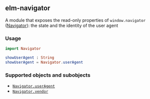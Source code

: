 ## elm-navigator

A module that exposes the read-only properties of `window.navigator`
([Navigator](https://developer.mozilla.org/en/docs/Web/API/Navigator)):
the state and the identity of the user agent

### Usage

```elm
import Navigator

showUserAgent : String
showUserAgent = Navigator.userAgent
```

### Supported objects and subobjects

- [`Navigator.userAgent`](https://developer.mozilla.org/en-US/docs/Web/API/NavigatorID/userAgent)
- [`Navigator.vendor`](https://developer.mozilla.org/en-US/docs/Web/API/Navigator/vendor)
